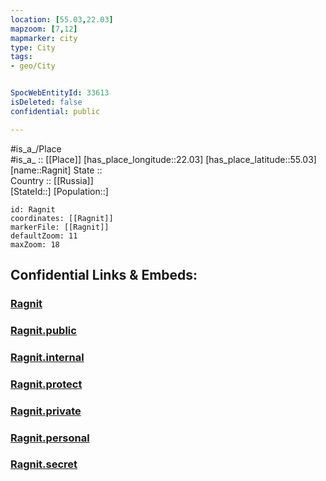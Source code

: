 ```yaml
---
location: [55.03,22.03] 
mapzoom: [7,12] 
mapmarker: city 
type: City
tags:
- geo/City


SpocWebEntityId: 33613
isDeleted: false
confidential: public

---
```

#is_a_/Place  
#is_a_ :: [[Place]] 
[has_place_longitude::22.03] 
[has_place_latitude::55.03] 
[name::Ragnit] 
State ::  
Country :: [[Russia]]  
[StateId::] 
[Population::] 



```leaflet
id: Ragnit
coordinates: [[Ragnit]] 
markerFile: [[Ragnit]] 
defaultZoom: 11 
maxZoom: 18
```


## Confidential Links & Embeds: 

### [Ragnit](/_Standards/Earth/Continent/Europe/Europe~East/Russia/Russia~NorthWest/Kaliningrad~Oblast/City/Ragnit.md) 

### [Ragnit.public](/_public/Earth/Continent/Europe/Europe~East/Russia/Russia~NorthWest/Kaliningrad~Oblast/City/Ragnit.public.md) 

### [Ragnit.internal](/_internal/Earth/Continent/Europe/Europe~East/Russia/Russia~NorthWest/Kaliningrad~Oblast/City/Ragnit.internal.md) 

### [Ragnit.protect](/_protect/Earth/Continent/Europe/Europe~East/Russia/Russia~NorthWest/Kaliningrad~Oblast/City/Ragnit.protect.md) 

### [Ragnit.private](/_private/Earth/Continent/Europe/Europe~East/Russia/Russia~NorthWest/Kaliningrad~Oblast/City/Ragnit.private.md) 

### [Ragnit.personal](/_personal/Earth/Continent/Europe/Europe~East/Russia/Russia~NorthWest/Kaliningrad~Oblast/City/Ragnit.personal.md) 

### [Ragnit.secret](/_secret/Earth/Continent/Europe/Europe~East/Russia/Russia~NorthWest/Kaliningrad~Oblast/City/Ragnit.secret.md)

